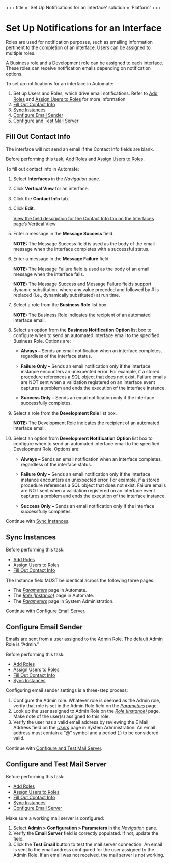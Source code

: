 +++
title = 'Set Up Notifications for an Interface'
solution = 'Platform'
+++

# Set Up Notifications for an Interface

Roles are used for notification purposes, such as emailing information
pertinent to the completion of an interface. Users can be assigned to
multiple roles.

A Business role and a Development role can be assigned to each
interface. These roles can receive notification emails depending on
notification options.

To set up notifications for an interface in Automate:

1.  Set up Users and Roles, which drive email notifications. Refer to
    [Add Roles](Add_Roles.htm) and [Assign Users to
    Roles](Assign_Users_to_Roles.htm) for more information
2.  [Fill Out Contact Info](#Fill)
3.  [Sync Instances](#Sync)
4.  [Configure Email Sender](#Configur)
5.  [Configure and Test Mail Server](#Configur2)

## <span id="Fill"></span>Fill Out Contact Info

The interface will not send an email if the Contact Info fields are
blank.

Before performing this task, [Add Roles](Add_Roles.htm) and [Assign
Users to Roles](Assign_Users_to_Roles.htm).

To fill out contact info in Automate:

1.  Select **Interfaces** in the *Navigation* pane.

2.  Click **Vertical View** for an interface.

3.  Click the **Contact Info** tab.

4.  Click **Edit**.
    
    [View the field description for the Contact Info tab on the
    Interfaces page’s Vertical
    View](../Page_Desc/Interfaces.htm#_Contact_Info)

5.  Enter a message in the **Message Success** field.
    
    **NOTE:** The Message Success field is used as the body of the email
    message when the interface completes with a successful status.

6.  Enter a message in the **Message Failure** field.
    
    **NOTE:** The Message Failure field is used as the body of an email
    message when the interface fails.
    
    **NOTE:** The Message Success and Message Failure fields support
    dynamic substitution, where any value preceded and followed by \# is
    replaced (i.e., dynamically substituted) at run time.

7.  Select a role from the **Business Role** list box.
    
    **NOTE:** The Business Role indicates the recipient of an automated
    interface email.

8.  Select an option from the **Business Notification Option** list box
    to configure when to send an automated interface email to the
    specified Business Role. Options are:
    
      - **Always** **–** Sends an email notification when an interface
        completes, regardless of the interface status.
    
      - **Failure Only** **–** Sends an email notification only if the
        interface instance encounters an unexpected error. For example,
        if a stored procedure references a SQL object that does not
        exist. Failure emails are NOT sent when a validation registered
        on an interface event captures a problem and ends the execution
        of the interface instance.
    
      - **Success Only** **–** Sends an email notification only if the
        interface successfully completes.

9.  Select a role from the **Development Role** list box.
    
    **NOTE:** The Development Role indicates the recipient of an
    automated interface email.

10. Select an option from **Development Notification Option** list box
    to configure when to send an automated interface email to the
    specified Development Role. Options are:
    
      - **Always** **–** Sends an email notification when an interface
        completes, regardless of the interface status.
    
      - **Failure Only** **–** Sends an email notification only if the
        interface instance encounters an unexpected error. For example,
        if a stored procedure references a SQL object that does not
        exist. Failure emails are NOT sent when a validation registered
        on an interface event captures a problem and ends the execution
        of the interface instance.
    
      - **Success Only** **–** Sends an email notification only if the
        interface successfully completes.

Continue with [Sync Instances](#Sync).

## <span id="Sync"></span>Sync Instances

Before performing this task:

  - [Add Roles](Add_Roles.htm)
  - [Assign Users to Roles](Assign_Users_to_Roles.htm)
  - [Fill Out Contact Info](#Fill)

The Instance field MUST be identical across the following three pages:

  - The *[Parameters](../Page_Desc/Parameters.htm)* page in Automate.
  - The *[Role (Instance)](../Page_Desc/Role_Instance.htm)* page in
    Automate.
  - The
    *[Parameters](../../Sys_Admin/Page_Desc/Parameters_All_TabsSysAdmin.htm)*
    page in System Administration.

Continue with [Configure Email Server.](#Configur)

## <span id="Configur"></span>Configure Email Sender

Emails are sent from a user assigned to the Admin Role. The default
Admin Role is “Admin.”

Before performing this task:

  - [Add Roles](Add_Roles.htm)
  - [Assign Users to Roles](Assign_Users_to_Roles.htm)
  - [Fill Out Contact Info](#Fill)
  - [Sync Instances](#Sync)

Configuring email sender settings is a three-step process:

1.  Configure the Admin role. Whatever role is deemed as the Admin role,
    verify that role is set in the Admin Role field on the
    *[Parameters](../Page_Desc/Parameters.htm)* page.
2.  Look up the user assigned to Admin Role on the *[Role
    (Instance)](../Page_Desc/Role_Instance.htm)* page. Make note of the
    user(s) assigned to this role.
3.  Verify the user has a valid email address by reviewing the E Mail
    Address field on the
    *[Users](../../Sys_Admin/Page_Desc/Users_H.htm)* page in System
    Administration. An email address must contain a “@” symbol and a
    period (.) to be considered valid.

Continue with [Configure and Test Mail Server](#Configur2).

## <span id="Configur2"></span>Configure and Test Mail Server

Before performing this task:

  - [Add Roles](Add_Roles.htm)
  - [Assign Users to Roles](Assign_Users_to_Roles.htm)
  - [Fill Out Contact Info](#Fill)
  - [Sync Instances](#Sync)
  - [Configure Email Server](#Configur)

Make sure a working mail server is configured:

1.  Select **Admin \> Configuration \> Parameters** in the *Navigation*
    pane.
2.  Verify the **Email Server** field is correctly populated. If not,
    update the field.
3.  Click the **Test Email** button to test the mail server connection.
    An email is sent to the email address configured for the user
    assigned to the Admin Role. If an email was not received, the mail
    server is not working.

